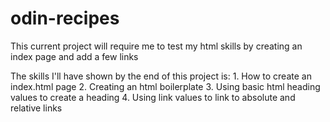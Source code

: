 # odin-recipes
This current project will require me to test my html skills by creating an index page and add a few links

The skills I'll have shown by the end of this project is:
    1. How to create an index.html page
    2. Creating an html boilerplate
    3. Using basic html heading values to create a heading
    4. Using link values to link to absolute and relative links